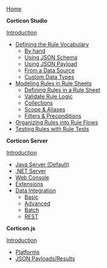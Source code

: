 [Home](README.md)

**Corticon Studio**

[Introduction](studio/)
  - [Defining the Rule Vocabulary](studio/vocabulary/)
    - [By hand](studio/vocabulary/create-by-hand.md)
    - [Using JSON Schema](studio/vocabulary/create-from-json-schema.md)
    - [Using JSON Payload](studio/vocabulary/create-from-json-payload.md)
    - [From a Data Source](studio/vocabulary/create-from-datasource.md)
    - [Custom Data Types](studio/vocabulary/cdt.md)
  - [Modeling Rules in Rule Sheets](studio/rulesheets/)
    - [Defining Rules in a Rule Sheet](studio/rulesheets/Defining-rules-in-a-Rulesheet.md)
    - [Validate Rule Logic](studio/rulesheets/logical-integrity.md)
    - [Collections](studio/rulesheets/collections.md)
    - [Scope & Aliases](studio/rulesheets/scope-and-aliases.md)
    - [Filters & Preconditions](studio/rulesheets/filters-preconditions.md)
  - [Organizing Rules into Rule Flows](studio/ruleflows/)
  - [Testing Rules with Rule Tests](studio/ruletests/)

**Corticon Server**

[Introduction](server/)
- [Java Server (Default)](server/java.md)
- [.NET Server](server/.net.md)
- [Web Console](server/console.md)
- [Extensions](server/extending.md)
- [Data Integration](server/data/README.md)
  - [Basic](server/data/edc.md)
  - [Advanced](server/data/adc.md)
  - [Batch](server/data/batch.md)
  - [REST](server/data/rest.md)

**Corticon.js**

[Introduction](js/)
  - [Platforms](js/platforms.md)
  - [JSON Payloads/Results](js/json-payloads.md)

